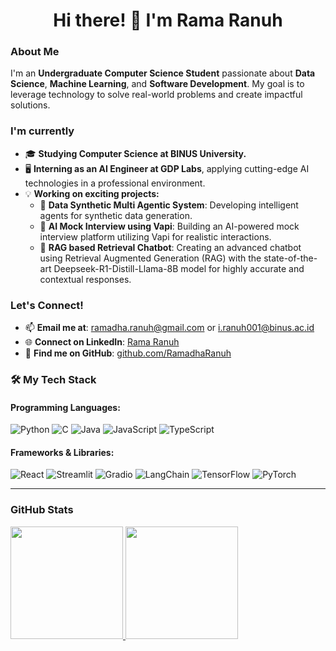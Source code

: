 <div id="header" align="center">
  <h1>Hi there! 👋 I'm Rama Ranuh</h1>
</div>


### About Me

I'm an **Undergraduate Computer Science Student** passionate about **Data Science**, **Machine Learning**, and **Software Development**. My goal is to leverage technology to solve real-world problems and create impactful solutions.


### I'm currently

* 🎓 **Studying Computer Science at BINUS University.**
* 🖥️ **Interning as an AI Engineer at GDP Labs**, applying cutting-edge AI technologies in a professional environment.
* 💡 **Working on exciting projects:**
    * 🤖 **Data Synthetic Multi Agentic System**: Developing intelligent agents for synthetic data generation.
    * 🤖 **AI Mock Interview using Vapi**: Building an AI-powered mock interview platform utilizing Vapi for realistic interactions.
    * 🤖 **RAG based Retrieval Chatbot**: Creating an advanced chatbot using Retrieval Augmented Generation (RAG) with the state-of-the-art Deepseek-R1-Distill-Llama-8B model for highly accurate and contextual responses.


### Let's Connect!

* 📫 **Email me at**: [ramadha.ranuh@gmail.com](mailto:ramadha.ranuh@gmail.com) or [i.ranuh001@binus.ac.id](mailto:i.ranuh001@binus.ac.id)
* 🌐 **Connect on LinkedIn**: [Rama Ranuh](https://www.linkedin.com/in/i-gusti-bagus-ramadha-saverian-ranuh-3310a6274/) 
* 🐙 **Find me on GitHub**: [github.com/RamadhaRanuh](https://github.com/RamadhaRanuh)


### 🛠️ My Tech Stack

#### Programming Languages:

<p align="left">
  <img src="https://img.shields.io/badge/-Python-3776AB?logo=python&logoColor=white" alt="Python">
  <img src="https://img.shields.io/badge/-C-A8B9CC?logo=c&logoColor=white" alt="C">
  <img src="https://img.shields.io/badge/-Java-007396?logo=java&logoColor=white" alt="Java">
  <img src="https://img.shields.io/badge/-JavaScript-F7DF1E?logo=javascript&logoColor=black" alt="JavaScript">
  <img src="https://img.shields.io/badge/-TypeScript-3178C6?logo=typescript&logoColor=white" alt="TypeScript">
</p>

#### Frameworks & Libraries:

<p align="left">
  <img src="https://img.shields.io/badge/-React-61DAFB?logo=react&logoColor=black" alt="React">
  <img src="https://img.shields.io/badge/-Streamlit-FF4B4B?logo=streamlit&logoColor=white" alt="Streamlit">
  <img src="https://img.shields.io/badge/-Gradio-FF6F00?logo=gradio&logoColor=white" alt="Gradio">
  <img src="https://img.shields.io/badge/-LangChain-2A7953?logo=langchain&logoColor=white" alt="LangChain">
  <img src="https://img.shields.io/badge/-TensorFlow-FF6F00?logo=tensorflow&logoColor=white" alt="TensorFlow">
  <img src="https://img.shields.io/badge/-PyTorch-EE4C2C?logo=pytorch&logoColor=white" alt="PyTorch">
</p>

---

### GitHub Stats

<p align="left">
<a href="https://github.com/RamadhaRanuh">
  <img height="180em" src="https://github-readme-stats-eight-theta.vercel.app/api?username=RamadhaRanuh&show_icons=true&theme=algolia&include_all_commits=true&count_private=true"/>
  <img height="180em" src="https://github-readme-stats-eight-theta.vercel.app/api/top-langs/?username=RamadhaRanuh&layout=compact&langs_count=8&theme=algolia"/>
</a>
</p>
